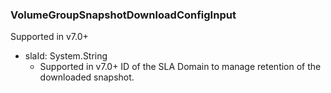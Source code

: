 ### VolumeGroupSnapshotDownloadConfigInput
Supported in v7.0+

- slaId: System.String
  - Supported in v7.0+
      ID of the SLA Domain to manage retention of the downloaded snapshot.
